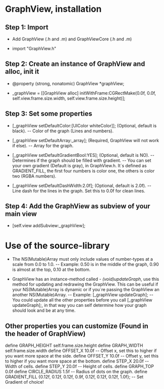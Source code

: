 # GraphView, installation



## Step 1: Import

- Add GraphView (.h and .m) and GraphViewCore (.h and .m)

- import "GraphView.h"


## Step 2: Create an instance of GraphView and alloc, init it

- @property (strong, nonatomic) GraphView *graphView;

- _graphView = [[GraphView alloc] initWithFrame:CGRectMake(0.0f, 0.0f, self.view.frame.size.width, self.view.frame.size.height)];


## Step 3: Set some properties

- [_graphView setDefaultColor:[UIColor whiteColor]]; (Optional, default is black).
-- Color of the graph (Lines and numbers).

- [_graphView setDefaultArray:_array]; (Required, GraphView will not work if else).
-- Array for the graph.

- [_graphView setDefaultGradientBool:YES]; (Optional, default is NO).
-- Determines if the graph should be filled with gradient.
-- You can set your own gradient (Default is gray), in GraphView.h. It´s defined as GRADIENT_FILL, the first four numbers is color one, the others is color two (RGBA numbers).

- [_graphView setDefaultDashWidth:2.0f]; (Optional, default is 2.0f).
-- Line dash for the lines in the graph. Set this to 0.0f for clean lines.


## Step 4: Add the GraphView as subview of your main view

- [self.view addSubview:_graphView];



# Use of the source-library

- The NS(Mutable)Array must only include values of number-types at  a scale from 0.0 to 1.0. 
-- Example: 0.50 is in the middle of the graph, 0.90 is almost at the top, 0.10 at the bottom.

- GraphView has an instance-method called *- (void)updateGraph*, use this method for updating and redrawing the GraphView. This can be useful if your NS(Mutable)Array is dynamic or if you´re passing the GraphView an another NS(Mutable)Array.
-- Example: [_graphView updateGraph];
-- You could update all the other properties before you call [_graphView updateGraph];, in that way you can self determine how your graph should look and be at any time. 


## Other properties you can customize (Found in the header of GraphView)

define GRAPH_HEIGHT self.frame.size.height
define GRAPH_WIDTH self.frame.size.width
define OFFSET_X 10.0f 
-- Offset x, set this to higher if you want more space at the side.
define OFFSET_Y 10.0f 
-- Offset y, set this to higher if you want more space at the bottom.
define STEP_X 20.0f 
-- Width of cells.
define STEP_Y 20.0f 
-- Height of cells.
define GRAPH_TOP 0.0f 
define CIRCLE_RADIUS 1.5f 
-- Radius of dots on the graph.
define GRADIENT_FILL {0.12f, 0.12f, 0.12f, 0.9f, 0.12f, 0.12f, 0.12f, 1.0f}; 
-- Set Gradient of choice!

